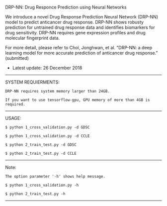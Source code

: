 DRP-NN: Drug Responce Prediction using Neural Networks

We introduce a novel Drug Response Prediction Neural Network (DRP-NN) model to predict anticancer drug response. DRP-NN shows robusty prediction for untrained drug response data and identifies biomarkers for drug sensitivity. DRP-NN requires gene expression profiles and drug molecular fingerprint data.

For more detail, please refer to Choi, Jonghwan, et al. "DRP-NN: a deep learning model for more accurate prediction of anticancer drug response." (submitted)


* Latest update: 26 December 2018

--------------------------------------------------------------------------------------------
SYSTEM REQUIERMENTS: 

	DRP-NN requires system memory larger than 24GB.
	
	If you want to use tensorflow-gpu, GPU memory of more than 4GB is required.

	
--------------------------------------------------------------------------------------------
USAGE: 

	$ python 1_cross_validation.py -d GDSC
	
	$ python 1_cross_validation.py -d CCLE
	
	$ python 2_train_test.py -d GDSC
	
	$ python 2_train_test.py -d CCLE


--------------------------------------------------------------------------------------------
Note:

    The option parameter '-h' shows help message.
	
	$ python 1_cross_validation.py -h
	
	$ python 2_train_test.py -h
	
	
--------------------------------------------------------------------------------------------
